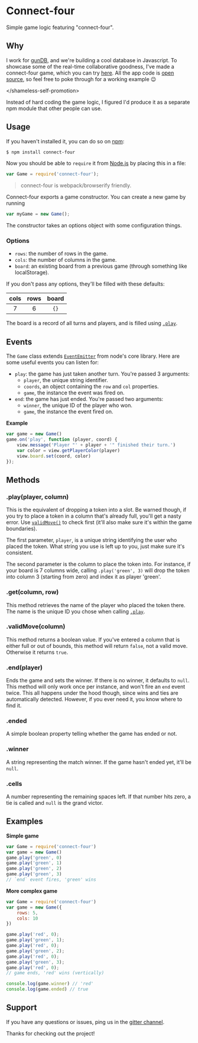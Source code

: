 # Connect-four

Simple game logic featuring "connect-four".

## Why
I work for [gunDB](http://gun.js.org/#step1), and we're building a cool database in Javascript. To showcase some of the real-time collaborative goodness, I've made a connect-four game, which you can try [here](http://c4.gundb.io). All the app code is [open source](https://github.com/PsychoLlama/connect-four), so feel free to poke through for a working example :wink:

&lt;/shameless-self-promotion&gt;

Instead of hard coding the game logic, I figured I'd produce it as a separate npm module that other people can use.

## Usage

If you haven't installed it, you can do so on [npm](https://www.npmjs.com/package/connect-four):

```bash
$ npm install connect-four
```

Now you should be able to `require` it from [Node.js](https://nodejs.org/en/) by placing this in a file:

```Javascript
var Game = require('connect-four');
```

> connect-four is webpack/browserify friendly.

Connect-four exports a game constructor. You can create a new game by running

```Javascript
var myGame = new Game();
```

The constructor takes an options object with some configuration things.

### Options
 - `rows`: the number of rows in the game.
 - `cols`: the number of columns in the game.
 - `board`: an existing board from a previous game (through something like localStorage).

If you don't pass any options, they'll be filled with these defaults:

| cols | rows | board |
|:----:|:----:|:-----:|
|  7   |  6   |  `{}` |

The board is a record of all turns and players, and is filled using [`.play`](#play).

## Events
The `Game` class extends [`EventEmitter`](https://nodejs.org/api/events.html) from node's core library. Here are some useful events you can listen for:

 - `play`: the game has just taken another turn. You're passed 3 arguments:
	- `player`, the unique string identifier.
	- `coords`, an object containing the `row` and `col` properties.
	- `game`, the instance the event was fired on.
 - `end`: the game has just ended. You're passed two arguments:
	- `winner`, the unique ID of the player who won.
	- `game`, the instance the event fired on.

**Example**
```Javascript
var game = new Game()
game.on('play', function (player, coord) {
	view.message('Player "' + player + '" finished their turn.')
	var color = view.getPlayerColor(player)
	view.board.set(coord, color)
});
```

## Methods

### <a name='play'></a> .play(player, column)
This is the equivalent of dropping a token into a slot. Be warned though, if you try to place a token in a column that's already full, you'll get a nasty error. Use [`validMove()`](#validMove) to check first (it'll also make sure it's within the game boundaries).

The first parameter, `player`, is a unique string identifying the user who placed the token. What string you use is left up to you, just make sure it's consistent.

The second parameter is the column to place the token into. For instance, if your board is 7 columns wide, calling `.play('green', 3)` will drop the token into column 3 (starting from zero) and index it as player 'green'.

### <a name='get'></a> .get(column, row)
This method retrieves the name of the player who placed the token there. The name is the unique ID you chose when calling [`.play`](#play).

### <a name='validMove'></a> .validMove(column)
This method returns a boolean value. If you've entered a column that is either full or out of bounds, this method will return `false`, not a valid move. Otherwise it returns `true`.

### <a name='end'></a> .end(player)
Ends the game and sets the winner. If there is no winner, it defaults to `null`. This method will only work once per instance, and won't fire an `end` event twice. This all happens under the hood though, since wins and ties are automatically detected. However, if you ever need it, you know where to find it.

### <a name='ended'></a> .ended
A simple boolean property telling whether the game has ended or not.

### <a name='winner'></a> .winner
A string representing the match winner. If the game hasn't ended yet, it'll be `null`.

### <a name='cells'></a> .cells
A number representing the remaining spaces left. If that number hits zero, a tie is called and `null` is the grand victor.


## Examples

**Simple game**
```Javascript
var Game = require('connect-four')
var game = new Game()
game.play('green', 0)
game.play('green', 1)
game.play('green', 2)
game.play('green', 3)
// `end` event fires, 'green' wins
```

**More complex game**
```Javascript
var Game = require('connect-four')
var game = new Game({
	rows: 5,
	cols: 10
})

game.play('red', 0);
game.play('green', 1);
game.play('red', 0);
game.play('green', 2);
game.play('red', 0);
game.play('green', 3);
game.play('red', 0);
// game ends, 'red' wins (vertically)

console.log(game.winner) // 'red'
console.log(game.ended) // true
```

## Support
If you have any questions or issues, ping us in the [gitter channel](https://gitter.im/amark/gun).

Thanks for checking out the project!
